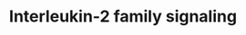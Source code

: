 ---
annotations:
- type: Pathway Ontology
  value: signaling pathway
authors:
- ReactomeTeam
- Anwesha
- Ryanmiller
- Mkutmon
description: The interleukin-2 family (also called the common gamma chain cytokine
  family) consists of interleukin (IL)2, IL9, IL15 and IL21. Although sometimes considered
  to be within this family, the IL4 and IL7 receptors can form complexes with other
  receptor chains and are represented separately in Reactome. Receptors of this family
  associate with JAK1 and JAK3, primarily activating STAT5, although certain family
  members can also activate STAT1, STAT3 or STAT6.   View original pathway at [http://www.reactome.org/PathwayBrowser/#DIAGRAM=451927
  Reactome].
last-edited: 2021-01-25
organisms:
- Homo sapiens
redirect_from:
- /index.php/Pathway:WP2732
- /instance/WP2732
schema-jsonld:
- '@context': https://schema.org/
  '@id': https://wikipathways.github.io/pathways/WP2732.html
  '@type': Dataset
  creator:
    '@type': Organization
    name: WikiPathways
  description: The interleukin-2 family (also called the common gamma chain cytokine
    family) consists of interleukin (IL)2, IL9, IL15 and IL21. Although sometimes
    considered to be within this family, the IL4 and IL7 receptors can form complexes
    with other receptor chains and are represented separately in Reactome. Receptors
    of this family associate with JAK1 and JAK3, primarily activating STAT5, although
    certain family members can also activate STAT1, STAT3 or STAT6.   View original
    pathway at [http://www.reactome.org/PathwayBrowser/#DIAGRAM=451927 Reactome].
  keywords:
  - p-(Y338,392,510)-beta subunit:p-JAK1:JAK3:p-SHC
  - trimer:p-JAK1:JAK3:p-SYK
  - PTK2B
  - Shc:GRB2:GAB2
  - 'p-Y701-STAT1 '
  - 'IL2RB '
  - 'PIK3CD '
  - 'IL2RG '
  - IL21:IL21R:JAK1
  - SHC1
  - SHC kinases in IL2
  - JAK3
  - 'p-Y-JAK3 '
  - 1A PI3Ks
  - Stimulation of lymphocytes by IL15 release MAPK activation through GAB2/SHP2/SHC
    (GRB2-associated-binding protein 2/Tyrosine-protein phosphatase non-receptor type
    11/SHC transforming protein 1 or 2) cascade activation (Gadina et al. 2000).
  - 'INPPL1 '
  - IL2:IL2RA:IL2RB:JAK1
  - IL21:IL21R:p-Y-JAK1:IL2RG:p-Y-JAK3:p-Y701-STAT1,p-Y705-STAT3,p-Y693-STAT4,(p-Y694-STAT5A,p-Y699-STAT5B)
  - 'STAT3 '
  - IL2RG:JAK3
  - GRB2-1:SOS1
  - 'PIK3R3 '
  - 'High affinity binding complex dimers of cytokine receptors using Bc, inactive
    JAK2, p(Y593,628)- Bc:p(427,349,350)-SHC1:GRB2:p(Y)-GAB2 '
  - RAF/MAP kinase
  - activated
  - cascade
  - 'p-Y705-STAT3 '
  - subunit:p-JAK1:JAK3:STAT5
  - IL2:IL2R trimer
  - 'p-Y694-STAT5A '
  - 'SHC1 '
  - IL2RG
  - complexes with
  - SYK
  - 'p-Y-SHC1 '
  - 'p-Y364,Y418,Y536-IL2RB '
  - 'PIK3R2 '
  - IL21R:JAK1
  - SHC1:SHIP1,2
  - SHIP1,2
  - JAK1
  - 'SOS1 '
  - 'PTK2B '
  - 'STAT4 '
  - '(p-Y694-STAT5A,p-Y699-STAT5B) '
  - trimer:JAK1:JAK3
  - 'High affinity binding complex dimers of cytokine receptors using Bc, inactive
    JAK2, p-(Y593,628)-Bc:p(427,349,350)-SHC1 '
  - 'LGALS9 '
  - 'baricitinib '
  - with
  - p-STAT5A, p-STAT5B
  - 'LCK '
  - 'IL2 '
  - IL2RB
  - Interleukin
  - 'JAK3 '
  - Interleukin receptor
  - 'STAT5 '
  - p-(Y338,392,510)-beta subunit:p-JAK1:JAK3:SHC
  - HAVCR2:LGALS9
  - 'STAT5B '
  - 'HAVCR2 '
  - SHC1:SHIP1
  - 'p-Y699-STAT5B '
  - 'PTPN6 '
  - trimer
  - SHC1:GRB2:SOS1
  - complexes
  - IL2RB:JAK1
  - p85-containing Class
  - 'p-Y693-STAT4 '
  - receptor
  - There are five variants of the p85 regulatory subunit, designated p85alpha, p55alpha,
    p50alpha, p85beta, and p55gamma. There are also three variants of the p110 catalytic
    subunit designated p110alpha, beta, or gamma catalytic subunit. The first three
    regulatory subunits are all splice variants of the same gene (Pik3r1), the other
    two are expressed by Pik3r2 and Pik3r3, respectively). The most highly expressed
    regulatory subunit is p85alpha.  All three catalytic subunits are expressed by
    separate genes (Pik3ca, Pik3cb, and Pik3cd for p110alpha, p110beta and p110gamma,
    respectively). The alpha and beta p110s are expressed in all cells, while p110gamma
    is expressed primarily in leukocytes. It has been suggested that it evolved in
    parallel with the adaptive immune system. The regulatory p101 and catalytic p110gamma
    subunits comprise the class IB PI3Ks, each is encoded by a single gene.
  - 'INPP5D '
  - IL2:IL2RA
  - IL21:IL21R:JAK1:IL2RG:JAK3
  - JAK3:JAK3 inhibitors
  - 'p-Y-JAK1 '
  - Shc:GRB2:p-GAB2:p85-containing Class 1 PI3Ks
  - subunit:p-JAK1:JAK3:p-STAT5
  - 'JAK1 '
  - trimer:p-JAK1:JAK3
  - STAT5A,STAT5B
  - GRB2-1
  - 'PIK3CA '
  - 'IL2RA '
  - 'p-Y-SYK '
  - 'SYK '
  - 'GAB2 '
  - IL21:IL21R:p-Y-JAK1:IL2RG:p-Y-JAK3
  - IL21:IL21R:p-Y-JAK1:IL2RG:p-Y-JAK3:STAT1,STAT3,STAT4,STAT5
  - beta
  - p-(Y338,392,510)
  - 'High affinity binding complex dimers of cytokine receptors using Bc, inactive
    JAK2, p(Y593,628)- Bc:p(427,349,350)-SHC1:GRB2:p(Y)-GAB2:p85-containing Class
    1A PI3Ks '
  - trimer:p-JAK1:JAK3:SYK
  - Interleukin-15
  - Shc:GRB2:p-GAB2
  - GRB2:GAB2
  - 'PIK3R1 '
  - signaling
  - compexes with
  - IL2:IL2R
  - SHC1:SHIP:GRB2
  - 'p-Y-PTK2B '
  - LGALS9
  - 'IL21 '
  - HAVCR2
  - ADP
  - Interleukin-9
  - 'PIK3CB '
  - 'High affinity binding complex dimers of cytokine receptors using Bc, inactive
    JAK2, p(Y593,628)- Bc:p(427,349,350)-SHC1:GRB2:GAB2 '
  - p-STAT5 dimer
  - STAT1,STAT3,STAT4,STAT5
  - 'GRB2-1 '
  - Y510)
  - 'STAT5A '
  - activated SHC1
  - subunit:p-JAK1:JAK3
  - JAK3 inhibitors
  - p-(Y338,Y392,
  - 'STAT1 '
  - IL21
  - JAK3:PYK2
  - JAK3:p-PYK2
  - ATP
  - 'IL21R '
  - IL2
  - IL2RA
  - 'p-Y-GAB2 '
  license: CC0
  name: Interleukin-2 family signaling
seo: CreativeWork
title: Interleukin-2 family signaling
wpid: WP2732
---
